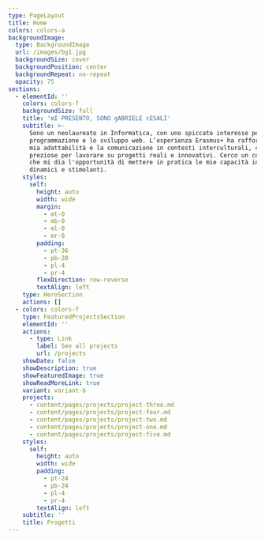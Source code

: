 ```yaml
---
type: PageLayout
title: Home
colors: colors-a
backgroundImage:
  type: BackgroundImage
  url: /images/bg1.jpg
  backgroundSize: cover
  backgroundPosition: center
  backgroundRepeat: no-repeat
  opacity: 75
sections:
  - elementId: ''
    colors: colors-f
    backgroundSize: full
    title: 'mI PRESENTO, SONO gABRIELE cESALI'
    subtitle: >-
      Sono un neolaureato in Informatica, con uno spiccato interesse per la
      programmazione e lo sviluppo web. L’esperienza Erasmus+ ha rafforzato la
      mia adattabilità e la comunicazione in contesti interculturali, competenze
      preziose per lavorare su progetti reali e innovativi. Cerco un contesto
      che mi dia l'opportunità di mettere in pratica le mie capacità in ambienti
      dinamici e stimolanti.
    styles:
      self:
        height: auto
        width: wide
        margin:
          - mt-0
          - mb-0
          - ml-0
          - mr-0
        padding:
          - pt-36
          - pb-20
          - pl-4
          - pr-4
        flexDirection: row-reverse
        textAlign: left
    type: HeroSection
    actions: []
  - colors: colors-f
    type: FeaturedProjectsSection
    elementId: ''
    actions:
      - type: Link
        label: See all projects
        url: /projects
    showDate: false
    showDescription: true
    showFeaturedImage: true
    showReadMoreLink: true
    variant: variant-b
    projects:
      - content/pages/projects/project-three.md
      - content/pages/projects/project-four.md
      - content/pages/projects/project-two.md
      - content/pages/projects/project-one.md
      - content/pages/projects/project-five.md
    styles:
      self:
        height: auto
        width: wide
        padding:
          - pt-24
          - pb-24
          - pl-4
          - pr-4
        textAlign: left
    subtitle: ''
    title: Progetti
---
```

